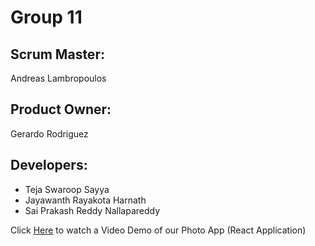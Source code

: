 # Group 11
## Scrum Master:
Andreas Lambropoulos
## Product Owner:
Gerardo Rodriguez
## Developers:
- Teja Swaroop Sayya
- Jayawanth Rayakota Harnath
- Sai Prakash Reddy Nallapareddy


Click [Here](https://youtu.be/bmV6_hukweQ) to watch a Video Demo of our Photo App (React Application)
